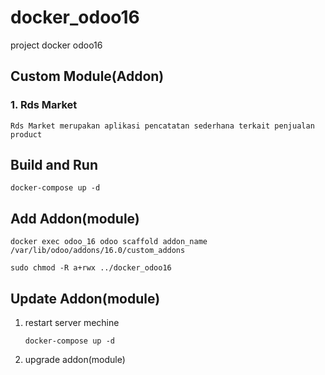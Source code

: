 # docker_odoo16

project docker odoo16

## Custom Module(Addon)

### 1. Rds Market

    Rds Market merupakan aplikasi pencatatan sederhana terkait penjualan product

## Build and Run

```
docker-compose up -d
```

## Add Addon(module)

```
docker exec odoo_16 odoo scaffold addon_name /var/lib/odoo/addons/16.0/custom_addons
```

```
sudo chmod -R a+rwx ../docker_odoo16
```

## Update Addon(module)

1. restart server mechine
   ```
   docker-compose up -d
   ```
2. upgrade addon(module)
